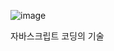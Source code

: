 ![image](https://user-images.githubusercontent.com/50893303/199039808-14a4f6e6-679f-4991-bb74-64f8cfaf4420.png)

자바스크립트 코딩의 기술
